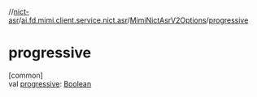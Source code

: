 //[nict-asr](../../../index.md)/[ai.fd.mimi.client.service.nict.asr](../index.md)/[MimiNictAsrV2Options](index.md)/[progressive](progressive.md)

# progressive

[common]\
val [progressive](progressive.md): [Boolean](https://kotlinlang.org/api/core/kotlin-stdlib/kotlin/-boolean/index.html)
